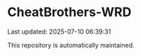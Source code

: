 # CheatBrothers-WRD

Last updated: 2025-07-10 06:39:31

This repository is automatically maintained.
